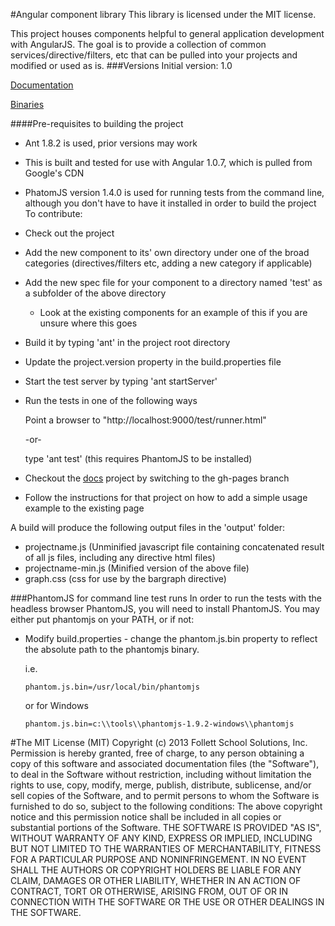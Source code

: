 #Angular component library
This library is licensed under the MIT license.

This project houses components helpful to general application development with AngularJS.  The goal is to provide a collection of common services/directive/filters, etc
that can be pulled into your projects and modified or used as is.
###Versions
Initial version: 1.0

[Documentation](http://follettschoolsolutions.github.io/fac/)

[Binaries](https://github.com/FollettSchoolSolutions/fac/tree/gh-pages)

####Pre-requisites to building the project
* Ant 1.8.2 is used, prior versions may work
* This is built and tested for use with Angular 1.0.7, which is pulled from Google's CDN
* PhatomJS version 1.4.0 is used for running tests from the command line, although you don't have to have it installed in order to build the project
To contribute:

* Check out the project
* Add the new component to its' own directory under one of the broad categories (directives/filters etc, adding a new category if applicable)
* Add the new spec file for your component to a directory named 'test' as a subfolder of the above directory
  * Look at the existing components for an example of this if you are unsure where this goes
* Build it by typing 'ant' in the project root directory
* Update the project.version property in the build.properties file
* Start the test server by typing 'ant startServer' 
* Run the tests in one of the following ways

  Point a browser to "http://localhost:9000/test/runner.html"

  -or-

  type 'ant test' (this requires PhantomJS to be installed)

* Checkout the [docs](https://github.com/FollettSchoolSolutions/fac/tree/gh-pages) project by switching to the gh-pages branch
* Follow the instructions for that project on how to add a simple usage example to the existing page

A build will produce the following output files in the 'output' folder:

* projectname.js (Unminified javascript file containing concatenated result of all js files, including any directive html files)
* projectname-min.js (Minified version of the above file)
* graph.css  (css for use by the bargraph directive)


###PhantomJS for command line test runs
In order to run the tests with the headless browser PhantomJS, you will need to install PhantomJS.  You may either put phantomjs on your PATH, or if not:

* Modify build.properties - change the phantom.js.bin property to reflect the absolute path to the phantomjs binary.  

  i.e.

  `phantom.js.bin=/usr/local/bin/phantomjs`

  or for Windows

  `phantom.js.bin=c:\\tools\\phantomjs-1.9.2-windows\\phantomjs`


#The MIT License (MIT)
Copyright (c) 2013 Follett School Solutions, Inc.
Permission is hereby granted, free of charge, to any person obtaining a copy
of this software and associated documentation files (the "Software"), to deal
in the Software without restriction, including without limitation the rights
to use, copy, modify, merge, publish, distribute, sublicense, and/or sell
copies of the Software, and to permit persons to whom the Software is
furnished to do so, subject to the following conditions:
The above copyright notice and this permission notice shall be included in
all copies or substantial portions of the Software.
THE SOFTWARE IS PROVIDED "AS IS", WITHOUT WARRANTY OF ANY KIND, EXPRESS OR
IMPLIED, INCLUDING BUT NOT LIMITED TO THE WARRANTIES OF MERCHANTABILITY,
FITNESS FOR A PARTICULAR PURPOSE AND NONINFRINGEMENT. IN NO EVENT SHALL THE
AUTHORS OR COPYRIGHT HOLDERS BE LIABLE FOR ANY CLAIM, DAMAGES OR OTHER
LIABILITY, WHETHER IN AN ACTION OF CONTRACT, TORT OR OTHERWISE, ARISING FROM,
OUT OF OR IN CONNECTION WITH THE SOFTWARE OR THE USE OR OTHER DEALINGS IN
THE SOFTWARE.

